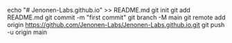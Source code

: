 echo "# Jenonen-Labs.github.io" >> README.md
git init
git add README.md
git commit -m "first commit"
git branch -M main
git remote add origin https://github.com/Jenonen-Labs/Jenonen-Labs.github.io.git
git push -u origin main
